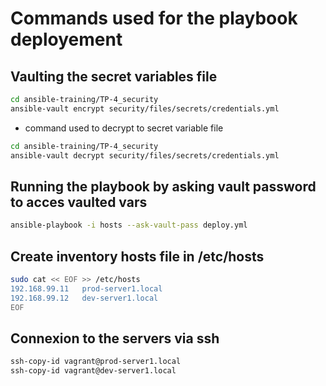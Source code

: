 # Commands used for the playbook deployement

## Vaulting the secret variables file
```bash
cd ansible-training/TP-4_security
ansible-vault encrypt security/files/secrets/credentials.yml
```

- command used to decrypt to secret variable file
```bash
cd ansible-training/TP-4_security
ansible-vault decrypt security/files/secrets/credentials.yml
```

## Running the playbook by asking vault password to acces vaulted vars
```bash
ansible-playbook -i hosts --ask-vault-pass deploy.yml
```

## Create inventory hosts file in /etc/hosts
```bash
sudo cat << EOF >> /etc/hosts
192.168.99.11   prod-server1.local
192.168.99.12   dev-server1.local
EOF
```

## Connexion to the servers via ssh
```bash
ssh-copy-id vagrant@prod-server1.local
ssh-copy-id vagrant@dev-server1.local
```
